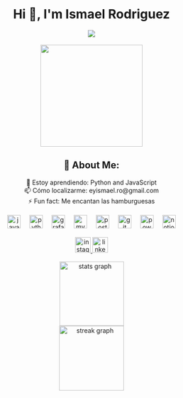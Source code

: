 <br clear="both">

<h1 align="center">Hi 👋, I'm Ismael Rodriguez</h1>

<div align="center">
  <img src="https://profile-counter.glitch.me/Abrahamism/count.svg?"  />
</div>

<br>

<div align="center">
  <img height="230" src="https://giffiles.alphacoders.com/220/220058.gif"  />
</div>


<h2 align="center">💫 About Me:</h2>
<div align="center">
 🌱 Estoy aprendiendo: Python and JavaScript<br>
  📫 Cómo localizarme: eyismael.ro@gmail.com<br>
  ⚡ Fun fact: Me encantan las hamburguesas

</div>
<br>

<div align="center">
  <img src="https://cdn.jsdelivr.net/gh/devicons/devicon/icons/javascript/javascript-original.svg" height="30" alt="javascript logo"  />
  <img width="12" />
  <img src="https://cdn.jsdelivr.net/gh/devicons/devicon/icons/python/python-original.svg" height="30" alt="python logo"  />
  <img width="12" />
  <img src="https://cdn.jsdelivr.net/gh/devicons/devicon/icons/grafana/grafana-original.svg" height="30" alt="grafana logo"  />
  <img width="12" />
  <img src="https://cdn.jsdelivr.net/gh/devicons/devicon/icons/mysql/mysql-original.svg" height="30" alt="mysql logo"  />
  <img width="12" />
  <img src="https://cdn.iconscout.com/icon/free/png-512/free-postgresql-8-1175119.png?f=webp&w=256" height="30" alt="postgresql"  />
  <img width="12" />
  <img src="https://cdn.jsdelivr.net/gh/devicons/devicon/icons/git/git-original.svg" height="30" alt="git logo"  />
  <img width="12" />
  <img src="https://raw.githubusercontent.com/microsoft/PowerBI-Icons/2bf1c982fb24528eee1559a96a25eb534c175cfd/SVG/DesktopRS.svg" height="30" alt="power bi logo" />
  <img width="12" />
  <img src="https://cdn.worldvectorlogo.com/logos/notion-2.svg" height="30" alt="notion logo" />
</div>

<br>

<div align="center">
   <a href="https://www.instagram.com/iabrahamr/" target="_blank">
   <img src="https://cdn.iconscout.com/icon/free/png-512/free-instagram-188-498425.png?f=webp&w=256" height="35" alt="instagram logo" />
   </a>
  <a href="https://www.linkedin.com/in/ismael-abraham-rodriguez-rodriguez-167279197" target="_blank">
    <img src="https://cdn.iconscout.com/icon/free/png-256/free-linkedin-162-498418.png?f=webp&w=256" height="35" alt="linkedin logo" />
  </a>
</div>

<br>

<div align="center">
  <img src="https://github-readme-stats.vercel.app/api?username=Abrahamism&hide_title=true&hide_rank=false&show_icons=true&include_all_commits=true&count_private=true&disable_animations=false&theme=monokai&locale=en&hide_border=true&order=1" height="145" alt="stats graph" /> <br>
  <img src="https://streak-stats.demolab.com?user=Abrahamism&locale=en&mode=weekly&theme=gruvbox&hide_border=true&border_radius=5&order=3" height="146" alt="streak graph"  />
</div>

  
<div align="center">
<br clear="both">


